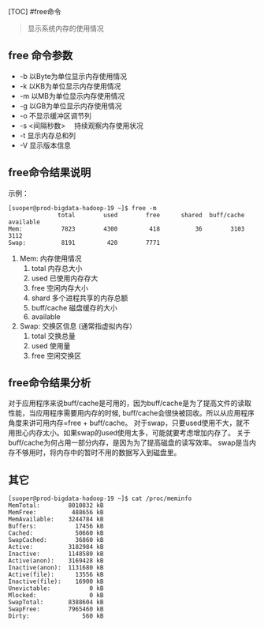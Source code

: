 [TOC]
#free命令
> 显示系统内存的使用情况

## free 命令参数
* -b	以Byte为单位显示内存使用情况
* -k	以KB为单位显示内存使用情况
* -m	以MB为单位显示内存使用情况
* -g	以GB为单位显示内存使用情况
* -o	不显示缓冲区调节列
* -s	<间隔秒数> 　持续观察内存使用状况
* -t 显示内存总和列
* -V 显示版本信息

## free命令结果说明
示例：

```
[suoper@prod-bigdata-hadoop-19 ~]$ free -m
              total        used        free      shared  buff/cache   available
Mem:           7823        4300         418          36        3103        3112
Swap:          8191         420        7771
```

1. Mem: 内存使用情况
	1. total 内存总大小
	2. used	已使用内存存大
	3. free	空闲内存大小
	4. shard	多个进程共享的内存总额
	5. buff/cache	磁盘缓存的大小
	6. available	
2. Swap: 交换区信息 (通常指虚拟内存）
	1. total 交换总量
	2. used	使用量
	3. free 空闲交换区

## free命令结果分析
对于应用程序来说buff/cache是可用的，因为buff/cache是为了提高文件的读取性能，当应用程序需要用内存的时候, buff/cache会很快被回收。所以从应用程序角度来讲可用内存=free + buff/cache。
对于swap，只要used使用不大，就不用担心内存太小。如果swap的used使用太多，可能就要考虑增加内存了。
关于buff/cache为何占用一部分内存，是因为为了提高磁盘的读写效率。
swap是当内存不够用时，将内存中的暂时不用的数据写入到磁盘里。
## 其它
```
[suoper@prod-bigdata-hadoop-19 ~]$ cat /proc/meminfo
MemTotal:        8010832 kB
MemFree:          488656 kB
MemAvailable:    3244784 kB
Buffers:           17456 kB
Cached:            50660 kB
SwapCached:        36860 kB
Active:          3182984 kB
Inactive:        1148580 kB
Active(anon):    3169428 kB
Inactive(anon):  1131680 kB
Active(file):      13556 kB
Inactive(file):    16900 kB
Unevictable:           0 kB
Mlocked:               0 kB
SwapTotal:       8388604 kB
SwapFree:        7965460 kB
Dirty:               560 kB
```

